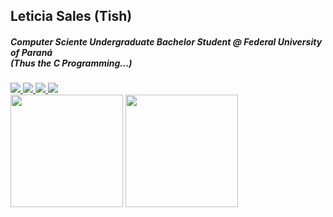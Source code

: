 ## Leticia Sales (Tish)

##### Computer Sciente Undergraduate Bachelor Student @ Federal University of Paraná<br/>(Thus the C Programming...)</small>

<div> 
  <a href="https://twitter.com/tishcode" target="_blank">
    <img src="https://img.shields.io/badge/Twitter-1DA1F2?style=for-the-badge&logo=twitter&logoColor=white" target="_blank">
  </a> 
  <a href="https://www.linkedin.com/in/leticia-s-28229b88/" target="_blank">
    <img src="https://img.shields.io/badge/-LinkedIn-%230077B5?style=for-the-badge&logo=linkedin&logoColor=white" target="_blank">
  </a> 
  <a href="mailto:tishcode@gmail.com">
    <img src="https://img.shields.io/badge/-Gmail-%23333?style=for-the-badge&logo=gmail&logoColor=white" target="_blank"Ω>
  </a>
  <a href="https://medium.com/@tishcode" target="_blank">
    <img src="https://img.shields.io/badge/Medium-12100E?style=for-the-badge&logo=medium&logoColor=whit" target="_blank">
  </a>
</div>

<div>
  <img height="180em" src="https://github-readme-stats.vercel.app/api?username=leticiasales&show_icons=true&theme=omni&include_all_commits=true&count_private=true&border_radius=0"/>
  <img height="180em" src="https://github-readme-stats.vercel.app/api/top-langs/?username=leticiasales&layout=compact&langs_count=7&theme=omni&border_radius=0"/>
</div>

